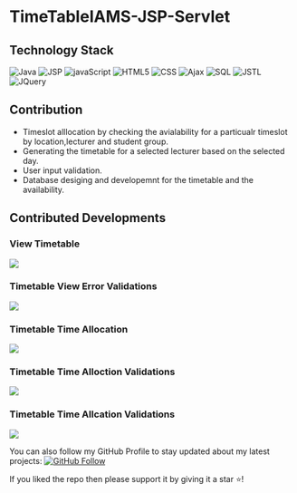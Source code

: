 # TimeTableIAMS-JSP-Servlet

## Technology Stack

![Java](https://img.shields.io/badge/Language-Java-red)
![JSP](https://img.shields.io/badge/Language-JSP-red)
![javaScript](https://img.shields.io/badge/Language-javaScript-red) 
![HTML5](https://img.shields.io/badge/Language-HTML5-red) 
![CSS](https://img.shields.io/badge/Language-CSS-red) 
![Ajax](https://img.shields.io/badge/Language-Ajax-red) 
![SQL](https://img.shields.io/badge/Language-SQL-red) 
![JSTL](https://img.shields.io/badge/Librrary-JSTL-blue)
![JQuery](https://img.shields.io/badge/Library-JQuery-blue) 


## Contribution
* Timeslot alllocation by checking the avialability for a particualr timeslot by location,lecturer and student group.
* Generating the timetable for a selected lecturer based on the selected day.
* User input validation.
* Database desiging and developemnt for the timetable and the availability.

 ## Contributed Developments
 ### View Timetable
 
 <p align="left">
  <img src="../master/screenshots/view-time-table.PNG"/>
 </p>
 
 ### Timetable View Error Validations
 
 <p align="left">
  <img src="../master/screenshots/view-time-table-error.PNG"/>
 </p>
 
  ### Timetable Time Allocation
 
 <p align="left">
  <img src="../master/screenshots/save-time-table-validation-error.PNG"/>
 </p>
 
 ### Timetable Time Alloction Validations
 
 <p align="left">
  <img src="../master/screenshots/save-time-table-success.PNG"/>
 </p>
 
 ### Timetable Time Allcation Validations
 
 <p align="left">
  <img src="../master/screenshots/save-time-table-allocation-error.PNG"/>
 </p>
 
 

You can also follow my GitHub Profile to stay updated about my latest projects: [![GitHub Follow](https://img.shields.io/badge/Connect-Hasindu1-blue.svg?logo=Github&longCache=true&style=social&label=Follow)](https://github.com/Hasindu1)

If you liked the repo then please support it by giving it a star ⭐!
 
